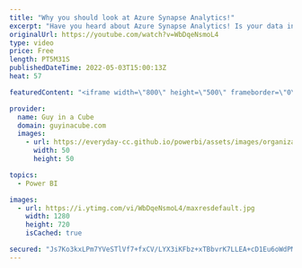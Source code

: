 ```yaml
---
title: "Why you should look at Azure Synapse Analytics!"
excerpt: "Have you heard about Azure Synapse Analytics! Is your data in Synapse? It's so much more than SQL Server! Adam and Patrick look at why you should care about it!  What is Azure Synapse Analytics? https://docs.microsoft.com/azure/synapse-analytics/overview-what-is  📢 Become a member: https://guyinacu.be/membership"
originalUrl: https://youtube.com/watch?v=WbDqeNsmoL4
type: video
price: Free
length: PT5M31S
publishedDateTime: 2022-05-03T15:00:13Z
heat: 57

featuredContent: "<iframe width=\"800\" height=\"500\" frameborder=\"0\" src=\"https://www.youtube.com/embed/WbDqeNsmoL4\" allow=\"accelerometer; autoplay; encrypted-media; gyroscope; picture-in-picture\" allowfullscreen></iframe>"

provider:
  name: Guy in a Cube
  domain: guyinacube.com
  images:
    - url: https://everyday-cc.github.io/powerbi/assets/images/organizations/guyinacube.com-50x50.jpg
      width: 50
      height: 50

topics:
  - Power BI

images:
  - url: https://i.ytimg.com/vi/WbDqeNsmoL4/maxresdefault.jpg
    width: 1280
    height: 720
    isCached: true

secured: "Js7Ko3kxLPm7YVeSTlVf7+fxCV/LYX3iKFbz+xTBbvrK7LLEA+cD1Eu6oWdPMy+PxhYXBjr7woZ3vpx3I/AwJBg2PLIiqnRn/bumRmK5Vejt4XA/PpB92H0XNyiKyJ0nLCc63T99f3qCqrPY5fTbKgxwlRfWyTSYIwWCD5fYZ39y4R2dEDUgywT+tE3VgHJYemlIIYnJGeEdcC5NQRvUBhI6Jprr5Tz9j1sPK3Q8Nr3CCT4CV7nIzrDBGGpwon85tmb6dMV5pZnF2NIdAjV85CqlyqkIQGhH9SMtS59A53fG2svwJwZHTwOQAV/rOPZ6AgmeFsnWYXHJEOZ3q3J33DMuCO/tc97AMaf1YFzGjIfvK8fBzD63rR5B6lgUqExrpZqbCrCdY6CWrpimuVAtIA7tw2vh0fRDr2e1iD6nY6Y=;89nF5UQvQKe0yVvxA7NMEg=="
---
```


